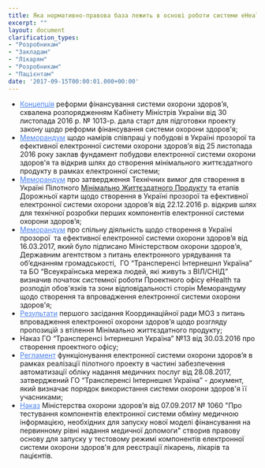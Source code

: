 ```yaml
---
title: Яка нормативно-правова база лежить в основі роботи системи eHealth?
excerpt: ""
layout: document
clarification_types:
- "Розробникам"
- "Закладам"
- "Лікарям"
- "Розробникам"
- "Пацієнтам"
date: '2017-09-15T00:00:01.000+00:00'
---
```



* <a style="color: #4880ed" href="http://zakon2.rada.gov.ua/laws/show/1013-2016-%D1%80" target="_blank">Концепція</a> реформи фінансування системи охорони здоров’я, схвалена розпорядженням Кабінету Міністрів України від 30 листопада 2016 р. № 1013-р. дала старт для підготовки проекту закону щодо реформи фінансування системи охорони здоров'я;
* <a style="color: #4880ed" href="http://portal.ehealth.world/uploads/2017/09/15/1492073167_memorandum1.pdf" target="_blank">Меморандум</a> щодо намірів співпраці у побудові в Україні прозорої та ефективної електронної системи охорони здоров’я від 25 листопада 2016 року заклав фундамент побудови електронної системи охорони здоров'я та відкрив шлях до створення мінімального життєздатного продукту в рамках електронної системи;
* <a style="color: #4880ed" href="http://portal.ehealth.world/uploads/2017/09/15/1492178576_memorandum2.pdf" target="_blank">Меморандум</a> про затвердження Технічних вимог для створення в Україні Пілотного [Мінімально Життєздатного Продукту](https://uk.wikipedia.org/wiki/%D0%9C%D1%96%D0%BD%D1%96%D0%BC%D0%B0%D0%BB%D1%8C%D0%BD%D0%BE_%D0%B6%D0%B8%D1%82%D1%82%D1%94%D0%B7%D0%B4%D0%B0%D1%82%D0%BD%D0%B8%D0%B9_%D0%BF%D1%80%D0%BE%D0%B4%D1%83%D0%BA%D1%82) та етапів Дорожньої карти щодо створення в Україні прозорої та ефективної електронної системи охорони здоров’я від 22.12.2016 р. відкрив шлях для технічної розробки перших компонентів електронної системи охорони здоров’я;
* <a style="color: #4880ed" href="http://portal.ehealth.world/uploads/2017/09/15/1492178612_memorandum3.pdf" target="_blank">Меморандум</a> про спільну діяльність щодо створення в Україні прозорої  та ефективної електронної системи охорони здоров’я від 16.03.2017, який було підписано Міністерством охорони здоров’я, Державним агентством з питань електронного урядування та об’єднанням громадськості,  ГО “Трансперенсі Інтернешнл Україна” та БО “Всеукраїнська мережа людей, які живуть з ВІЛ/СНІД” визначив початок системної роботи Проектного офісу eHealth та розподіл обов'язків та зони відповідальності сторін Меморандуму щодо створення та впровадження електронної системи охорони здоров'я;
* <a style="color: #4880ed" href="http://www.moz.gov.ua/ua/portal/an_20170223_3.html" target="_blank">Результати</a> першого засідання Координаційної ради МОЗ з питань впровадження електронної охорони здоров’я щодо розгляду пропозицій з втілення Мінімально життєздатного продукту;
* Наказ ГО “Трансперенсі Інтернешнл Україна” №13 від 30.03.2016 про створення проектного офісу;
* <a style="color: #4880ed" href="http://portal.ehealth.world/uploads/2017/09/15/reglament-funkcionuvannya-pilotnogo-proektu-28.pdf" target="_blank">Регламент</a> функціонування електронної системи охорони здоров’я в рамках реалізації пілотного проекту в частині забезпечення автоматизації обліку надання медичних послуг від 28.08.2017, затверджений ГО “Трансперенсі Інтернешнл Україна” - документ, який визначає порядок використання системи охорони здоров'я її учасниками;
* <a style="color: #4880ed" href="http://portal.ehealth.world/uploads/2017/09/15/dn-20170907-1060.pdf" target="_blank">Наказ</a> Міністерства охорони здоров’я від 07.09.2017 № 1060 "Про тестування компонентів електронної системи обміну медичною інформацією, необхідних для запуску нової моделі фінансування на первинному рівні надання медичної допомоги" створив правову основу для запуску у тестовому режимі компонентів електронної системи охорони здоров'я для реєстрації лікарень, лікарів та пацієнтів.
